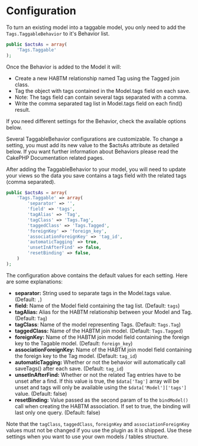 Configuration
=============

To turn an existing model into a taggable model, you only need to add the `Tags.TaggableBehavior` to it's Behavior list.

```php
public $actsAs = array(
	'Tags.Taggable'
);
```

Once the Behavior is added to the Model it will:

* Create a new HABTM relationship named Tag using the Tagged join class.
* Tag the object with tags contained in the Model.tags field on each save.
* Note: The tags field can contain several tags separated with a comma.
* Write the comma separated tag list in Model.tags field on each find() result.

If you need different settings for the Behavior, check the available options below.

Several TaggableBehavior configurations are customizable. To change a setting, you must add its new value to the $actsAs attribute as detailed below. If you want further information about Behaviors please read the CakePHP Documentation related pages.

After adding the TaggableBehavior to your model, you will need to update your views so the data you save contains a tags field with the related tags (comma separated).

```php
public $actsAs = array(
	'Tags.Taggable' => array(
		'separator' => '',
		'field' => 'tags',
		'tagAlias' => 'Tag',
		'tagClass' => 'Tags.Tag',
		'taggedClass' => 'Tags.Tagged',
		'foreignKey' => 'foreign_key',
		'associationForeignKey' => 'tag_id',
		'automaticTagging' => true,
		'unsetInAfterFind' => false,
		'resetBinding' => false,
	)
);
```

The configuration above contains the default values for each setting. Here are some explanations:

* **separator:** String used to separate tags in the Model.tags value. (Default: `,`)
* **field:** Name of the Model field containing the tag list. (Default: `tags`)
* **tagAlias:** Alias for the HABTM relationship between your Model and Tag. (Default: `Tag`)
* **tagClass**: Name of the model representing Tags. (Default: `Tags.Tag`)
* **taggedClass:** Name of the HABTM join model. (Default: `Tags.Tagged`)
* **foreignKey:** Name of the HABTM join model field containing the foreign key to the Tagable model. (Default: `foreign_key`)
* **associationForeignKey:** Name of the HABTM join model field containing the foreign key to the Tag model. (Default: `tag_id`)
* **automaticTagging:** Whether or not the behavior will automatically call saveTags() after each save. (Default: `tag_id`)
* **unsetInAfterFind:** Whether or not the related Tag entries have to be unset after a find. If this value is true, the ```$data['Tag']``` array will be unset and tags will only be available using the ```$data['Model']['tags']``` value. (Default: false)
* **resetBinding:** Value passed as the second param of to the ```bindModel()``` call when creating the HABTM association. If set to true, the binding will last only one query. (Default: false)

Note that the `tagClass`, `taggedClass`, `foreignKey` and `associationForeignKey` values must not be changed if you use the plugin as it is shipped. Use these settings when you want to use your own models / tables structure.
